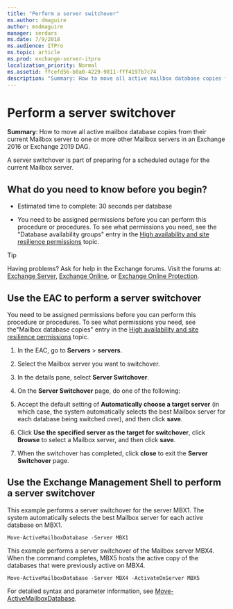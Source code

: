 ```yaml
---
title: "Perform a server switchover"
ms.author: dmaguire
author: msdmaguire
manager: serdars
ms.date: 7/9/2018
ms.audience: ITPro
ms.topic: article
ms.prod: exchange-server-itpro
localization_priority: Normal
ms.assetid: ffcefd56-b0a0-4229-9011-fff4197b7c74
description: "Summary: How to move all active mailbox database copies from their current Mailbox server to one or more other Mailbox servers in an Exchange Server DAG."
---
```


# Perform a server switchover

 **Summary**: How to move all active mailbox database copies from their current Mailbox server to one or more other Mailbox servers in an Exchange 2016 or Exchange 2019 DAG.
  
A server switchover is part of preparing for a scheduled outage for the current Mailbox server.
  
## What do you need to know before you begin?

- Estimated time to complete: 30 seconds per database
    
- You need to be assigned permissions before you can perform this procedure or procedures. To see what permissions you need, see the "Database availability groups" entry in the [High availability and site resilience permissions](../../permissions/feature-permissions/ha-permissions.md) topic.
    
> [!TIP]
> Having problems? Ask for help in the Exchange forums. Visit the forums at: [Exchange Server](https://go.microsoft.com/fwlink/p/?linkId=60612), [Exchange Online](https://go.microsoft.com/fwlink/p/?linkId=267542), or [Exchange Online Protection](https://go.microsoft.com/fwlink/p/?linkId=285351).
  
## Use the EAC to perform a server switchover

You need to be assigned permissions before you can perform this procedure or procedures. To see what permissions you need, see the"Mailbox database copies" entry in the [High availability and site resilience permissions](../../permissions/feature-permissions/ha-permissions.md) topic.
  
1. In the EAC, go to **Servers** \> **servers**.
    
2. Select the Mailbox server you want to switchover.
    
3. In the details pane, select **Server Switchover**.
    
4. On the **Server Switchover** page, do one of the following: 
    
1. Accept the default setting of **Automatically choose a target server** (in which case, the system automatically selects the best Mailbox server for each database being switched over), and then click **save**.
    
2. Click **Use the specified server as the target for switchover**, click **Browse** to select a Mailbox server, and then click **save**.
    
5. When the switchover has completed, click **close** to exit the **Server Switchover** page.
    
## Use the Exchange Management Shell to perform a server switchover

This example performs a server switchover for the server MBX1. The system automatically selects the best Mailbox server for each active database on MBX1.
  
```
Move-ActiveMailboxDatabase -Server MBX1
```

This example performs a server switchover of the Mailbox server MBX4. When the command completes, MBX5 hosts the active copy of the databases that were previously active on MBX4.
  
```
Move-ActiveMailboxDatabase -Server MBX4 -ActivateOnServer MBX5
```

For detailed syntax and parameter information, see [Move-ActiveMailboxDatabase](http://technet.microsoft.com/library/755d1ecb-95d1-45e3-9a21-56df9f196f37.aspx).
  

